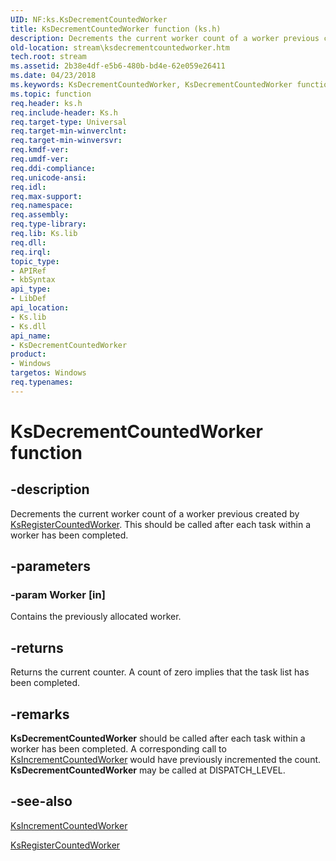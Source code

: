 ```yaml
---
UID: NF:ks.KsDecrementCountedWorker
title: KsDecrementCountedWorker function (ks.h)
description: Decrements the current worker count of a worker previous created by KsRegisterCountedWorker. This should be called after each task within a worker has been completed.
old-location: stream\ksdecrementcountedworker.htm
tech.root: stream
ms.assetid: 2b38e4df-e5b6-480b-bd4e-62e059e26411
ms.date: 04/23/2018
ms.keywords: KsDecrementCountedWorker, KsDecrementCountedWorker function [Streaming Media Devices], ks/KsDecrementCountedWorker, ksfunc_7ddba520-3deb-4160-87e1-a12d2210b5da.xml, stream.ksdecrementcountedworker
ms.topic: function
req.header: ks.h
req.include-header: Ks.h
req.target-type: Universal
req.target-min-winverclnt: 
req.target-min-winversvr: 
req.kmdf-ver: 
req.umdf-ver: 
req.ddi-compliance: 
req.unicode-ansi: 
req.idl: 
req.max-support: 
req.namespace: 
req.assembly: 
req.type-library: 
req.lib: Ks.lib
req.dll: 
req.irql: 
topic_type:
- APIRef
- kbSyntax
api_type:
- LibDef
api_location:
- Ks.lib
- Ks.dll
api_name:
- KsDecrementCountedWorker
product:
- Windows
targetos: Windows
req.typenames: 
---
```


# KsDecrementCountedWorker function


## -description


Decrements the current worker count of a worker previous created by <a href="https://docs.microsoft.com/windows-hardware/drivers/ddi/content/ks/nf-ks-ksregistercountedworker">KsRegisterCountedWorker</a>. This should be called after each task within a worker has been completed. 


## -parameters




### -param Worker [in]

Contains the previously allocated worker.


## -returns



Returns the current counter. A count of zero implies that the task list has been completed.




## -remarks



<b>KsDecrementCountedWorker</b> should be called after each task within a worker has been completed. A corresponding call to <a href="https://docs.microsoft.com/windows-hardware/drivers/ddi/content/ks/nf-ks-ksincrementcountedworker">KsIncrementCountedWorker</a> would have previously incremented the count. <b>KsDecrementCountedWorker</b> may be called at DISPATCH_LEVEL.




## -see-also




<a href="https://docs.microsoft.com/windows-hardware/drivers/ddi/content/ks/nf-ks-ksincrementcountedworker">KsIncrementCountedWorker</a>



<a href="https://docs.microsoft.com/windows-hardware/drivers/ddi/content/ks/nf-ks-ksregistercountedworker">KsRegisterCountedWorker</a>
 

 

